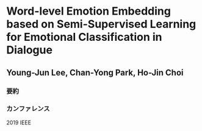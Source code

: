 # Word-level Emotion Embedding based on Semi-Supervised Learning for Emotional Classification in Dialogue

## Young-Jun Lee, Chan-Yong Park, Ho-Jin Choi

### 要約

### カンファレンス
2019 IEEE
